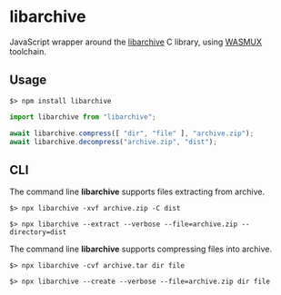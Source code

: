 libarchive
=======

JavaScript wrapper around the [libarchive](https://github.com/libarchive/libarchive) C library, using [WASMUX](https://github.com/ykbin/wasmux) toolchain.

Usage
-----

```
$> npm install libarchive
```

```js
import libarchive from "libarchive";

await libarchive.compress([ "dir", "file" ], "archive.zip");
await libarchive.decompress("archive.zip", "dist");
```

CLI
---

The command line **libarchive** supports files extracting from archive.

```
$> npx libarchive -xvf archive.zip -C dist
```

```
$> npx libarchive --extract --verbose --file=archive.zip --directory=dist
```

The command line **libarchive** supports compressing files into archive.

```
$> npx libarchive -cvf archive.tar dir file
```

```
$> npx libarchive --create --verbose --file=archive.zip dir file
```
